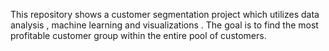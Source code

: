 This repository shows a customer segmentation project which utilizes data analysis , machine learning and visualizations . The goal is to find the most profitable customer group within the entire pool of customers.
